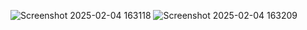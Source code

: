 ![Screenshot 2025-02-04 163118](https://github.com/user-attachments/assets/68471c04-ea9f-4197-8859-7cd4ab7559a5)
![Screenshot 2025-02-04 163209](https://github.com/user-attachments/assets/96821a88-c809-457c-bdee-0679e3eeb6d0)

